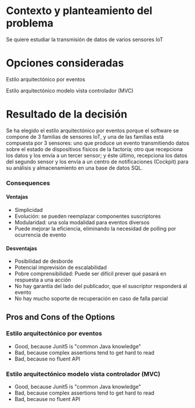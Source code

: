 # Contexto y planteamiento del problema
Se quiere estudiar la transmisión de datos de varios sensores IoT
# Opciones consideradas

Estilo arquitectónico por eventos

Estilo arquitectónico modelo vista controlador (MVC)
# Resultado de la decisión
Se ha elegido el estilo arquitectónico por eventos porque el software se compone de 3 familias de sensores IoT, y una de las familias está compuesta por 3 sensores: uno que produce un evento transmitiendo datos sobre el estado de dispositivos físicos de la factoría; otro que recepciona los datos y los envía a un tercer sensor; y éste último, recepciona los datos del segundo sensor y los envía a un centro de notificaciones (Cockpit) para su análisis y almacenamiento en una base de datos SQL.
### Consequences

#### Ventajas
* Simplicidad
* Evolución: se pueden reemplazar componentes suscriptores
* Modularidad: una sola modalidad para eventos diversos
* Puede mejorar la eficiencia, eliminando la necesidad de polling por ocurrencia de evento
#### Desventajas
* Posibilidad de desborde
* Potencial imprevisión de escalabilidad
* Pobre comprensibilidad: Puede ser difícil prever qué pasará en respuesta a una acción
* No hay garantía del lado del publicador, que el suscriptor responderá al evento
* No hay mucho soporte de recuperación en caso de falla parcial

## Pros and Cons of the Options

### Estilo arquitectónico por eventos

* Good, because Junit5 is "common Java knowledge"
* Bad, because complex assertions tend to get hard to read
* Bad, because no fluent API

### Estilo arquitectónico modelo vista controlador (MVC)

* Good, because Junit5 is "common Java knowledge"
* Bad, because complex assertions tend to get hard to read
* Bad, because no fluent API

